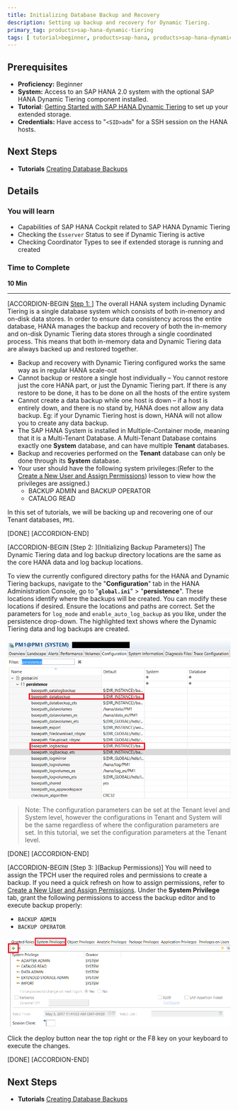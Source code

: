 ```yaml
---
title: Initializing Database Backup and Recovery
description: Setting up backup and recovery for Dynamic Tiering.
primary_tag: products>sap-hana-dynamic-tiering
tags: [ tutorial>beginner, products>sap-hana, products>sap-hana-dynamic-tiering, products>sap-hana-studio, topic>big-data, topic>sql ]
---
```


## Prerequisites
 - **Proficiency:** Beginner
 - **System:** Access to an SAP HANA 2.0 system with the optional SAP HANA Dynamic Tiering component installed.
 - **Tutorial**: [Getting Started with SAP HANA Dynamic Tiering](https://www.sap.com/developer/groups/dt-get-started.html) to set up your extended storage.
- **Credentials:** Have access to "`<SID>adm`" for a SSH session on the HANA hosts.

## Next Steps
 - **Tutorials** [Creating Database Backups](https://www.sap.com/developer/tutorials/dt-backup-recovery-part2.html)

## Details
### You will learn
  - Capabilities of SAP HANA Cockpit related to SAP HANA Dynamic Tiering
  - Checking the `Esserver` Status to see if Dynamic Tiering is active
  - Checking Coordinator Types to see if extended storage is running and created

### Time to Complete
 **10 Min**

 ---
[ACCORDION-BEGIN [Step 1: ](Introduction)]
The overall HANA system including Dynamic Tiering is a single database system which consists of both in-memory and on-disk data stores. In order to ensure data consistency across the entire database, HANA manages the backup and recovery of both the in-memory and on-disk Dynamic Tiering data stores through a single coordinated process. This means that both in-memory data and Dynamic Tiering data are always backed up and restored together.

- Backup and recovery with Dynamic Tiering configured works the same way as in regular HANA scale-out
- Cannot backup or restore a single host individually – You cannot restore just the core HANA part, or just the Dynamic Tiering part. If there is any restore to be done, it has to be done on all the hosts of the entire system
- Cannot create a data backup while one host is down – if a host is entirely down, and there is no stand by, HANA does not allow any data backup. Eg: if your Dynamic Tiering host is down, HANA will not allow you to create any data backup.
- The SAP HANA System is installed in Multiple-Container mode, meaning that it is a Multi-Tenant Database. A Multi-Tenant Database contains exactly one **System** database, and can have multiple **Tenant** databases.
- Backup and recoveries performed on the **Tenant** database can only be done through its **System** database.
- Your user should have the following system privileges:(Refer to the [Create a New User and Assign Permissions](https://www.sap.com/developer/tutorials/dt-create-schema-load-data-part2.html)) lesson to view how the privileges are assigned.)
    - BACKUP ADMIN and BACKUP OPERATOR
    - CATALOG READ

In this set of tutorials, we will be backing up and recovering one of our Tenant databases, `PM1`.

[DONE]
[ACCORDION-END]

[ACCORDION-BEGIN [Step 2: ](Initializing Backup Parameters)]
The Dynamic Tiering data and log backup directory locations are the same as the core HANA data and log backup locations.

To view the currently configured directory paths for the HANA and Dynamic Tiering backups, navigate to the "**Configuration**" tab in the HANA Administration Console, go to "**`global.ini`**" > "**persistence**". These locations identify where the backups will be created. You can modify these locations if desired. Ensure the locations and paths are correct. Set the parameters for `log_mode` and `enable_auto_log_backup` as you like, under the persistence drop-down. The highlighted text shows where the Dynamic Tiering data and log backups are created.

![Backup Location](backup_location.png)

> Note: The configuration parameters can be set at the Tenant level and System level, however the configurations in Tenant and System will be the same regardless of where the configuration parameters are set. In this tutorial, we set the configuration parameters at the Tenant level.

[DONE]
[ACCORDION-END]


[ACCORDION-BEGIN [Step 3: ](Backup Permissions)]
You will need to assign the TPCH user the required roles and permissions to create a backup. If you need a quick refresh on how to assign permissions, refer to [Create a New User and Assign Permissions](https://www.sap.com/developer/tutorials/dt-create-schema-load-data-part2.html). Under the **System Privilege** tab, grant the following permissions to access the backup editor and to execute backup properly:

  - `BACKUP ADMIN`
  - `BACKUP OPERATOR`

![Add Permisions](permissions.png)

Click the deploy button near the top right or the F8 key on your keyboard to execute the changes.

[DONE]
[ACCORDION-END]


## Next Steps
 - **Tutorials** [Creating Database Backups](https://www.sap.com/developer/tutorials/dt-backup-recovery-part2.html)
